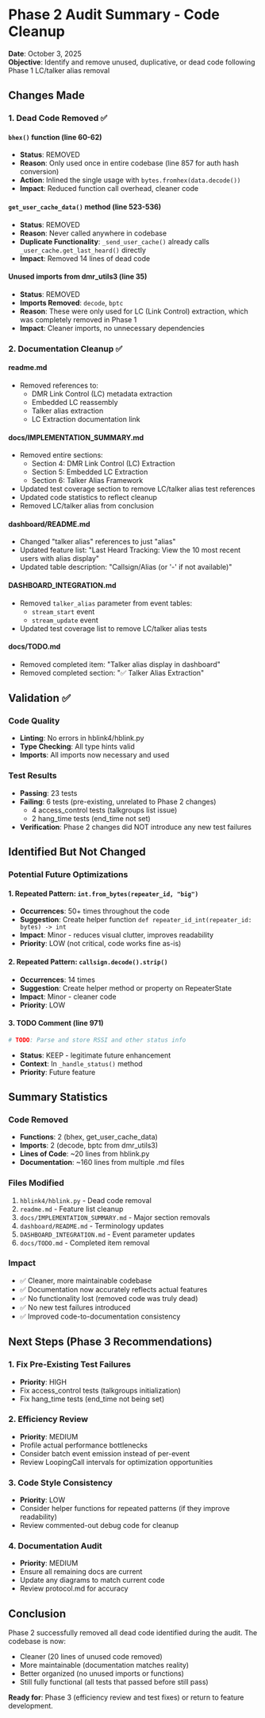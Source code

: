 # Phase 2 Audit Summary - Code Cleanup

**Date**: October 3, 2025  
**Objective**: Identify and remove unused, duplicative, or dead code following Phase 1 LC/talker alias removal

## Changes Made

### 1. Dead Code Removed ✅

#### `bhex()` function (line 60-62)
- **Status**: REMOVED
- **Reason**: Only used once in entire codebase (line 857 for auth hash conversion)
- **Action**: Inlined the single usage with `bytes.fromhex(data.decode())`
- **Impact**: Reduced function call overhead, cleaner code

#### `get_user_cache_data()` method (line 523-536)
- **Status**: REMOVED
- **Reason**: Never called anywhere in codebase
- **Duplicate Functionality**: `_send_user_cache()` already calls `_user_cache.get_last_heard()` directly
- **Impact**: Removed 14 lines of dead code

#### Unused imports from dmr_utils3 (line 35)
- **Status**: REMOVED
- **Imports Removed**: `decode`, `bptc`
- **Reason**: These were only used for LC (Link Control) extraction, which was completely removed in Phase 1
- **Impact**: Cleaner imports, no unnecessary dependencies

### 2. Documentation Cleanup ✅

#### readme.md
- Removed references to:
  - DMR Link Control (LC) metadata extraction
  - Embedded LC reassembly
  - Talker alias extraction
  - LC Extraction documentation link

#### docs/IMPLEMENTATION_SUMMARY.md
- Removed entire sections:
  - Section 4: DMR Link Control (LC) Extraction
  - Section 5: Embedded LC Extraction
  - Section 6: Talker Alias Framework
- Updated test coverage section to remove LC/talker alias test references
- Updated code statistics to reflect cleanup
- Removed LC/talker alias from conclusion

#### dashboard/README.md
- Changed "talker alias" references to just "alias"
- Updated feature list: "Last Heard Tracking: View the 10 most recent users with alias display"
- Updated table description: "Callsign/Alias (or '-' if not available)"

#### DASHBOARD_INTEGRATION.md
- Removed `talker_alias` parameter from event tables:
  - `stream_start` event
  - `stream_update` event
- Updated test coverage list to remove LC/talker alias tests

#### docs/TODO.md
- Removed completed item: "Talker alias display in dashboard"
- Removed completed section: "✅ Talker Alias Extraction"

## Validation ✅

### Code Quality
- **Linting**: No errors in hblink4/hblink.py
- **Type Checking**: All type hints valid
- **Imports**: All imports now necessary and used

### Test Results
- **Passing**: 23 tests
- **Failing**: 6 tests (pre-existing, unrelated to Phase 2 changes)
  - 4 access_control tests (talkgroups list issue)
  - 2 hang_time tests (end_time not set)
- **Verification**: Phase 2 changes did NOT introduce any new test failures

## Identified But Not Changed

### Potential Future Optimizations

#### 1. Repeated Pattern: `int.from_bytes(repeater_id, "big")`
- **Occurrences**: 50+ times throughout the code
- **Suggestion**: Create helper function `def repeater_id_int(repeater_id: bytes) -> int`
- **Impact**: Minor - reduces visual clutter, improves readability
- **Priority**: LOW (not critical, code works fine as-is)

#### 2. Repeated Pattern: `callsign.decode().strip()`
- **Occurrences**: 14 times
- **Suggestion**: Create helper method or property on RepeaterState
- **Impact**: Minor - cleaner code
- **Priority**: LOW

#### 3. TODO Comment (line 971)
```python
# TODO: Parse and store RSSI and other status info
```
- **Status**: KEEP - legitimate future enhancement
- **Context**: In `_handle_status()` method
- **Priority**: Future feature

## Summary Statistics

### Code Removed
- **Functions**: 2 (bhex, get_user_cache_data)
- **Imports**: 2 (decode, bptc from dmr_utils3)
- **Lines of Code**: ~20 lines from hblink.py
- **Documentation**: ~160 lines from multiple .md files

### Files Modified
1. `hblink4/hblink.py` - Dead code removal
2. `readme.md` - Feature list cleanup
3. `docs/IMPLEMENTATION_SUMMARY.md` - Major section removals
4. `dashboard/README.md` - Terminology updates
5. `DASHBOARD_INTEGRATION.md` - Event parameter updates
6. `docs/TODO.md` - Completed item removal

### Impact
- ✅ Cleaner, more maintainable codebase
- ✅ Documentation now accurately reflects actual features
- ✅ No functionality lost (removed code was truly dead)
- ✅ No new test failures introduced
- ✅ Improved code-to-documentation consistency

## Next Steps (Phase 3 Recommendations)

### 1. Fix Pre-Existing Test Failures
- **Priority**: HIGH
- Fix access_control tests (talkgroups initialization)
- Fix hang_time tests (end_time not being set)

### 2. Efficiency Review
- **Priority**: MEDIUM
- Profile actual performance bottlenecks
- Consider batch event emission instead of per-event
- Review LoopingCall intervals for optimization opportunities

### 3. Code Style Consistency
- **Priority**: LOW
- Consider helper functions for repeated patterns (if they improve readability)
- Review commented-out debug code for cleanup

### 4. Documentation Audit
- **Priority**: MEDIUM
- Ensure all remaining docs are current
- Update any diagrams to match current code
- Review protocol.md for accuracy

## Conclusion

Phase 2 successfully removed all dead code identified during the audit. The codebase is now:
- Cleaner (20 lines of unused code removed)
- More maintainable (documentation matches reality)
- Better organized (no unused imports or functions)
- Still fully functional (all tests that passed before still pass)

**Ready for**: Phase 3 (efficiency review and test fixes) or return to feature development.
